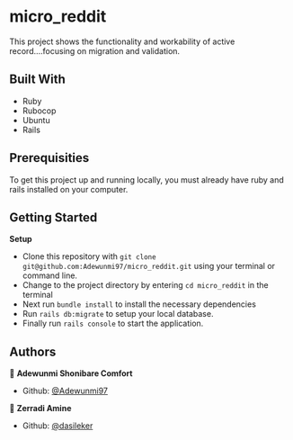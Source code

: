 # micro_reddit
This project shows the functionality and workability of active record....focusing on migration and validation.

## Built With

-   Ruby
-   Rubocop
-   Ubuntu
-   Rails

## Prerequisities

To get this project up and running locally, you must already have ruby and rails installed on your computer.

## Getting Started

**Setup**

- Clone this repository with ```git clone git@github.com:Adewunmi97/micro_reddit.git``` using your terminal or command line.<br>
- Change to the project directory by entering ```cd micro_reddit``` in the terminal<br>
- Next run ```bundle install``` to install the necessary dependencies<br>
- Run ```rails db:migrate``` to setup your local database.<br>
- Finally run ```rails console``` to start the application.<br>

## Authors

👤 **Adewunmi Shonibare Comfort**

-   Github: [@Adewunmi97](https://github.com/Adewunmi97)


👤 **Zerradi Amine**

-   Github: [@dasileker](https://github.com/dasileker)
